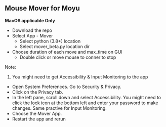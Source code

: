 ## Mouse Mover for Moyu

__MacOS applicable Only__

* Download the repo
* Select App - Mover
  * Select python (3.8+) location
  * Select mover_beta.py location dir
* Choose duration of each move and max_time on GUI
  * Double click or move mouse to conner to stop


Note:
1. You might need to get Accessibility & Input Monitoring to the app
  * Open System Preferences. Go to Security & Privacy.
  * Click on the Privacy tab.
  * In the left pane, scroll down and select Accessibility. You might need to click the lock icon at the bottom left and enter your password to make changes. Same practive for Input Monitoring.
  * Choose the Mover App.
  * Restart the app and rerun